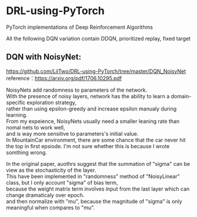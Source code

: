 # DRL-using-PyTorch
PyTorch implementations of Deep Reinforcement Algorithms

All the following DQN variation contain DDQN, prioritized replay, fixed target

## DQN with NoisyNet:  
https://github.com/LilTwo/DRL-using-PyTorch/tree/master/DQN_NoisyNet
reference：https://arxiv.org/pdf/1706.10295.pdf

NoisyNets add randomness to parameters of the network.  
With the presence of noisy layers, network has the ability to learn a domain-specific exploration strategy,  
rather than using epsilon-greedy and increase epsilon manualy during learning.  
From my expeience, NoisyNets usually need a smaller leaning rate than nomal nets to work well,  
and is way more sensitive to parameters's initial value.  
In MountainCar environment, there are some chance that the car never hit the top in first epsiode. 
I'm not sure whether this is because I wrote somthing wrong.

In the original paper, auothrs suggest that the summation of "sigma" can be view as the stochasticity of the layer.  
This have been implemented in "randomness" method of "NoisyLinear" class, but I only account "sigma" of bias term,  
because the weight matrix term involves input from the last layer which can change dramaticaly over epoch.  
and then normalize with "mu", because the magnitude of "sigma" is only meaningful when compares to "mu".  
